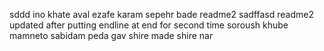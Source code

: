 sddd
ino khate aval ezafe karam
sepehr bade
readme2 sadffasd
readme2 updated after putting endline at end for second time
soroush khube
mamneto sabidam
peda gav
shire made
shire nar